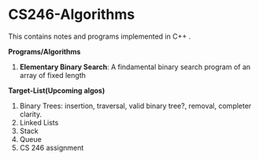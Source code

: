 # CS246-Algorithms
This contains notes and programs implemented in C++ . 

**Programs/Algorithms**

1. **Elementary Binary Search**: A findamental binary search program of an array of fixed length


**Target-List(Upcoming algos)**

1. Binary Trees: insertion, traversal, valid binary tree?, removal, completer clarity.
2. Linked Lists
3. Stack
4. Queue
5. CS 246 assignment
